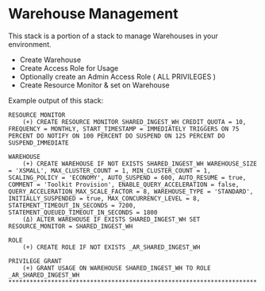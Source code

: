 # Warehouse Management  

This stack is a portion of a stack to manage Warehouses in your environment.
- Create Warehouse
- Create Access Role for Usage
- Optionally create an Admin Access Role ( ALL PRIVILEGES )  
- Create Resource Monitor & set on Warehouse  

Example output of this stack:  
```
RESOURCE MONITOR
    (+) CREATE RESOURCE MONITOR SHARED_INGEST_WH CREDIT_QUOTA = 10, FREQUENCY = MONTHLY, START_TIMESTAMP = IMMEDIATELY TRIGGERS ON 75 PERCENT DO NOTIFY ON 100 PERCENT DO SUSPEND ON 125 PERCENT DO SUSPEND_IMMEDIATE

WAREHOUSE
    (+) CREATE WAREHOUSE IF NOT EXISTS SHARED_INGEST_WH WAREHOUSE_SIZE = 'XSMALL', MAX_CLUSTER_COUNT = 1, MIN_CLUSTER_COUNT = 1, SCALING_POLICY = 'ECONOMY', AUTO_SUSPEND = 600, AUTO_RESUME = true, COMMENT = 'Toolkit Provision', ENABLE_QUERY_ACCELERATION = false, QUERY_ACCELERATION_MAX_SCALE_FACTOR = 8, WAREHOUSE_TYPE = 'STANDARD', INITIALLY_SUSPENDED = true, MAX_CONCURRENCY_LEVEL = 8, STATEMENT_TIMEOUT_IN_SECONDS = 7200, STATEMENT_QUEUED_TIMEOUT_IN_SECONDS = 1800
    (Δ) ALTER WAREHOUSE IF EXISTS SHARED_INGEST_WH SET RESOURCE_MONITOR = SHARED_INGEST_WH

ROLE
    (+) CREATE ROLE IF NOT EXISTS _AR_SHARED_INGEST_WH

PRIVILEGE GRANT
    (+) GRANT USAGE ON WAREHOUSE SHARED_INGEST_WH TO ROLE _AR_SHARED_INGEST_WH
**********************************************************************
```
